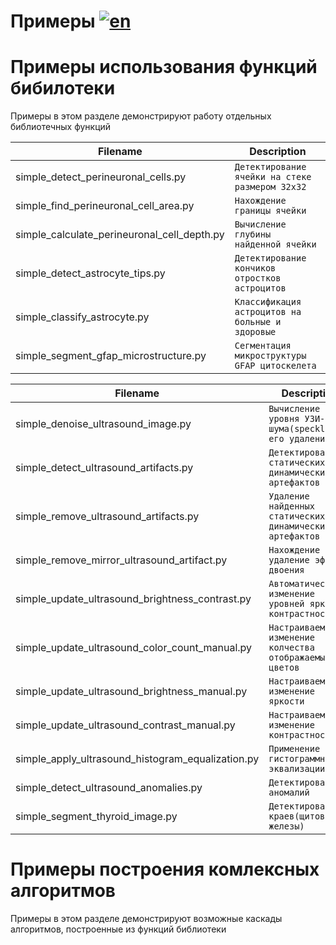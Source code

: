 # Примеры  [![en](https://img.shields.io/badge/en-ru-green.svg)](examples.md)

# Примеры использования функций бибилотеки
Примеры в этом разделе демонстрируют работу отдельных библиотечных функций

| Filename                                    | Description                                      |
|---------------------------------------------|--------------------------------------------------|
| simple_detect_perineuronal_cells.py         | `Детектирование ячейки на стеке размером 32x32`  |
| simple_find_perineuronal_cell_area.py       | `Нахождение границы ячейки`                      |
| simple_calculate_perineuronal_cell_depth.py | `Вычисление глубины найденной ячейки`            |
| simple_detect_astrocyte_tips.py             | `Детектирование кончиков отростков астроцитов`   |
| simple_classify_astrocyte.py                | `Классификация астроцитов на больные и здоровые` |
| simple_segment_gfap_microstructure.py       | `Сегментация микроструктуры GFAP цитоскелета`    |

| Filename                                          | Description                                                |
|---------------------------------------------------|------------------------------------------------------------|
| simple_denoise_ultrasound_image.py                | `Вычисление уровня УЗИ-шума(speckle) и его удаление`       |
| simple_detect_ultrasound_artifacts.py             | `Детектирование статических и динамических артефактов`     |
| simple_remove_ultrasound_artifacts.py             | `Удаление найденных статических и динамических артефактов` |
| simple_remove_mirror_ultrasound_artifact.py       | `Нахождение и удаление эффекта двоения`                    |
| simple_update_ultrasound_brightness_contrast.py   | `Автоматическое изменение уровней яркости/контрастности`   |
| simple_update_ultrasound_color_count_manual.py    | `Настраиваемое изменение колчества отображаемых цветов`    |
| simple_update_ultrasound_brightness_manual.py     | `Настраиваемое изменение яркости`                          |
| simple_update_ultrasound_contrast_manual.py       | `Настраиваемое изменение контрастности`                    |
| simple_apply_ultrasound_histogram_equalization.py | `Применение гистограммной эквализации`                     |
| simple_detect_ultrasound_anomalies.py             | `Детектирование аномалий`                                  |
| simple_segment_thyroid_image.py                   | `Детектирование краев(щитовидной железы)`                  |

# Примеры построения комлексных алгоритмов
Примеры в этом разделе демонстрируют возможные каскады алгоритмов, построенные из функций библиотеки
